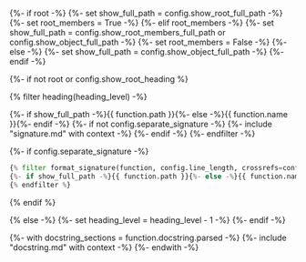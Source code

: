 {%- if root -%}
{%- set show_full_path = config.show_root_full_path -%}
{%- set root_members = True -%}
{%- elif root_members -%}
{%- set show_full_path = config.show_root_members_full_path or config.show_object_full_path -%}
{%- set root_members = False -%}
{%- else -%}
{%- set show_full_path = config.show_object_full_path -%}
{%- endif -%}

{%- if not root or config.show_root_heading %}

{% filter heading(heading_level) -%}

{%- if show_full_path -%}{{ function.path }}{%- else -%}{{ function.name }}{%- endif -%}
{%- if not config.separate_signature -%}
{%- include "signature.md" with context -%}
{%- endif -%}
{%- endfilter -%}

{%- if config.separate_signature -%}
```python
{% filter format_signature(function, config.line_length, crossrefs=config.signature_crossrefs) -%}
{%- if show_full_path -%}{{ function.path }}{%- else -%}{{ function.name }}{%- endif -%}
{% endfilter %}
```

{% endif %}

{% else -%}
{%- set heading_level = heading_level - 1 -%}
{%- endif -%}

{%- with docstring_sections = function.docstring.parsed -%}
{%- include "docstring.md" with context -%}
{%- endwith -%}
